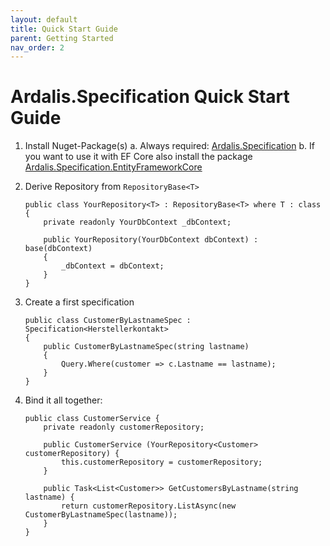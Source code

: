 ```yaml
---
layout: default
title: Quick Start Guide
parent: Getting Started
nav_order: 2
---
```


# Ardalis.Specification Quick Start Guide


1. Install Nuget-Package(s)
    a. Always required: [Ardalis.Specification](https://www.nuget.org/packages/Ardalis.Specification/)
    b. If you want to use it with EF Core also install the package [Ardalis.Specification.EntityFrameworkCore](https://www.nuget.org/packages/Ardalis.Specification.EntityFrameworkCore/)
2. Derive Repository from `RepositoryBase<T>`
    ```
    public class YourRepository<T> : RepositoryBase<T> where T : class 
    {
        private readonly YourDbContext _dbContext;

        public YourRepository(YourDbContext dbContext) : base(dbContext)
        {
            _dbContext = dbContext;
        }    
    }
    ```

3. Create a first specification
    ```
    public class CustomerByLastnameSpec : Specification<Herstellerkontakt>
    {
        public CustomerByLastnameSpec(string lastname)
        {
            Query.Where(customer => c.Lastname == lastname);
        }
    }
    ```
    
4. Bind it all together:
    ```
    public class CustomerService {
        private readonly customerRepository;

        public CustomerService (YourRepository<Customer> customerRepository) {
            this.customerRepository = customerRepository;
        }

        public Task<List<Customer>> GetCustomersByLastname(string lastname) {
            return customerRepository.ListAsync(new CustomerByLastnameSpec(lastname));
        }
    }
    ```
